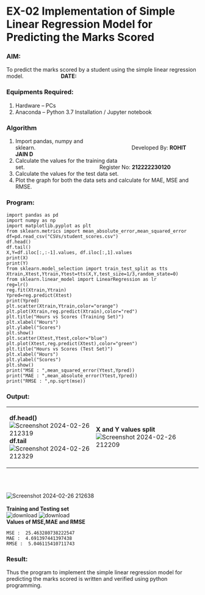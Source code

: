 # EX-02 Implementation of Simple Linear Regression Model for Predicting the Marks Scored

### AIM:
To predict the marks scored by a student using the simple linear regression model.&emsp;&emsp;&emsp;&emsp;&emsp;&emsp;&emsp;**DATE:**

### Equipments Required:
1. Hardware – PCs
2. Anaconda – Python 3.7 Installation / Jupyter notebook

### Algorithm
1. Import pandas, numpy and sklearn.&emsp;&emsp;&emsp;&emsp;&emsp;&emsp;&emsp;&emsp;&emsp;&emsp;&emsp;&emsp;&emsp;&emsp;&emsp;&emsp;&emsp;&emsp;Developed By: **ROHIT JAIN D**
2. Calculate the values for the training data set.&emsp;&emsp;&emsp;&emsp;&emsp;&emsp;&emsp;&emsp;&emsp;&emsp;&emsp;&emsp;&emsp;&emsp;Register No: **212222230120**
3. Calculate the values for the test data set.
4. Plot the graph for both the data sets and calculate for MAE, MSE and RMSE.

### Program:
```
import pandas as pd
import numpy as np
import matplotlib.pyplot as plt
from sklearn.metrics import mean_absolute_error,mean_squared_error
df=pd.read_csv("CSVs/student_scores.csv")
df.head()
df.tail()
X,Y=df.iloc[:,:-1].values, df.iloc[:,1].values
print(X)
print(Y)
from sklearn.model_selection import train_test_split as tts
Xtrain,Xtest,Ytrain,Ytest=tts(X,Y,test_size=1/3,random_state=0)
from sklearn.linear_model import LinearRegression as lr
reg=lr()
reg.fit(Xtrain,Ytrain)
Ypred=reg.predict(Xtest)
print(Ypred)
plt.scatter(Xtrain,Ytrain,color="orange")
plt.plot(Xtrain,reg.predict(Xtrain),color="red")
plt.title("Hours vs Scores (Training Set)")
plt.xlabel("Hours")
plt.ylabel("Scores")
plt.show()
plt.scatter(Xtest,Ytest,color="blue")
plt.plot(Xtest,reg.predict(Xtest),color="green")
plt.title("Hours vs Scores (Test Set)")
plt.xlabel("Hours")
plt.ylabel("Scores")
plt.show()
print("MSE : ",mean_squared_error(Ytest,Ypred))
print("MAE : ",mean_absolute_error(Ytest,Ypred))
print("RMSE : ",np.sqrt(mse))
```
### Output:
<table>
<tr>
<td width=45%>

**df.head()** <br>
![Screenshot 2024-02-26 212319](https://github.com/ROHITJAIND/EX-02-SimpleLinearRegressionModel-for-Predicting-the-Marks-Scored/assets/118707073/2d1ff80d-8215-440b-806c-658ab5b149f1)<br>
**df.tail** <br>
![Screenshot 2024-02-26 212329](https://github.com/ROHITJAIND/EX-02-SimpleLinearRegressionModel-for-Predicting-the-Marks-Scored/assets/118707073/93f89060-3a29-4fb2-99a5-bef6a9f6db53)
</td> 
<td>

**X and Y values split** <br>
 ![Screenshot 2024-02-26 212209](https://github.com/ROHITJAIND/EX-02-SimpleLinearRegressionModel-for-Predicting-the-Marks-Scored/assets/118707073/5b488f39-2123-4a5c-9708-9bcc33d2d82e)
</td>
</tr> 
</table>
<br>
<br>


![Screenshot 2024-02-26 212638](https://github.com/ROHITJAIND/EX-02-SimpleLinearRegressionModel-for-Predicting-the-Marks-Scored/assets/118707073/e2be81a2-00bc-4298-bfbc-0de77e45b642)
<br>
<br>
**Training and Testing set**<br>
![download](https://github.com/ROHITJAIND/EX-02-SimpleLinearRegressionModel-for-Predicting-the-Marks-Scored/assets/118707073/bc3fc02b-c6b0-40b6-b185-fdfca4659cef)
![download](https://github.com/ROHITJAIND/EX-02-SimpleLinearRegressionModel-for-Predicting-the-Marks-Scored/assets/118707073/ae6dc783-4089-4850-a959-eb8d4bf14dc6)
<br>
**Values of MSE,MAE and RMSE**<br>
```
MSE :  25.463280738222547
MAE :  4.691397441397438
RMSE :  5.046115410711743
```


### Result:
Thus the program to implement the simple linear regression model for predicting the marks scored is written and verified using python programming.
